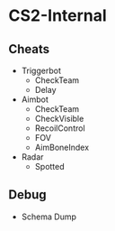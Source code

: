 # CS2-Internal

## Cheats

- Triggerbot
  - CheckTeam
  - Delay
- Aimbot
  - CheckTeam
  - CheckVisible
  - RecoilControl
  - FOV
  - AimBoneIndex
- Radar
  - Spotted

## Debug

- Schema Dump
